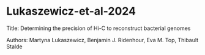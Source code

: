 # Lukaszewicz-et-al-2024

Title: Determining the precision of Hi-C to reconstruct bacterial genomes

Authors: Martyna Lukaszewicz, Benjamin J. Ridenhour, Eva M. Top, Thibault Stalde
